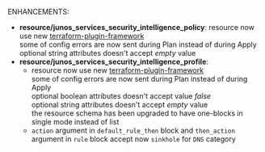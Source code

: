 <!-- markdownlint-disable-file MD013 MD041 -->
ENHANCEMENTS:

* **resource/junos_services_security_intelligence_policy**: resource now use new [terraform-plugin-framework](https://github.com/hashicorp/terraform-plugin-framework)  
  some of config errors are now sent during Plan instead of during Apply  
  optional string attributes doesn't accept *empty* value  
* **resource/junos_services_security_intelligence_profile**:
  * resource now use new [terraform-plugin-framework](https://github.com/hashicorp/terraform-plugin-framework)  
  some of config errors are now sent during Plan instead of during Apply  
  optional boolean attributes doesn't accept value *false*  
  optional string attributes doesn't accept *empty* value  
  the resource schema has been upgraded to have one-blocks in single mode instead of list
  * `action` argument in `default_rule_then` block and `then_action` argument in `rule` block accept now `sinkhole` for `DNS` category
